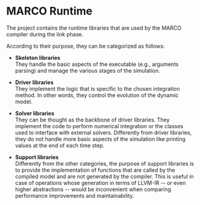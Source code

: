 # MARCO Runtime
The project contains the runtime libraries that are used by the MARCO compiler during the link phase.

According to their purpose, they can be categorized as follows:
- **Skeleton libraries**\
They handle the basic aspects of the executable (e.g., arguments parsing) and manage the various stages of the simulation.


- **Driver libraries**\
They implement the logic that is specific to the chosen integration method.
In other words, they control the evolution of the dynamic model.


- **Solver libraries**\
They can be thought as the backbone of driver libraries.
They implement the code to perform numerical integration or the classes used to interface with external solvers.
Differently from driver libraries, they do not handle more basic aspects of the simulation like printing values at the end of each time step.


- **Support libraries**\
Differently from the other categories, the purpose of support libraries is to provide the implementation of functions that are called by the compiled model and are not generated by the compiler.
This is useful in case of operations whose generation in terms of LLVM-IR -- or even higher abstractions -- would be inconvenient when comparing performance improvements and maintainability.

